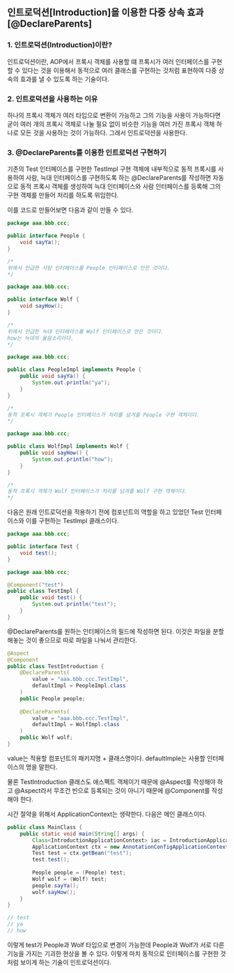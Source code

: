 ## 인트로덕션[Introduction]을 이용한 다중 상속 효과 [@DeclareParents]

### 1. 인트로덕션(Introduction)이란?

인트로덕션이란, AOP에서 프록시 객체를 사용할 떄 프록시가 여러 인터페이스를 구현할 수 있다는 것을
이용해서 동적으로 여러 클래스를 구현하는 것처럼 표현하여 다중 상속의 효과를 낼 수 있도록 하는
기술이다.

### 2. 인트로덕션을 사용하는 이유

하나의 프록시 객체가 여러 타입으로 변환이 가능하고 그의 기능을 사용이 가능하다면
굳이 여러 개의 프록시 객체로 나눌 필요 없이 비슷한 기능을 여러 가진 프록시 객체 하나로
모든 것을 사용하는 것이 가능하다.
그래서 인트로덕션을 사용한다.

### 3. @DeclareParents를 이용한 인트로덕션 구현하기

기존의 Test 인터페이스를 구현한 TestImpl 구현 객체에 내부적으로 동적 프록시를 사용하여
사람, 늑대 인터페이스를 구현하도록 하는 @DeclareParents를 작성하면 자동으로 동적 프록시 객체를 생성하여
늑대 인터페이스와 사람 인터페이스를 등록해 그의 구현 객체를 만들어 처리를 하도록 위임한다.

이를 코드로 만들어보면 다음과 같이 만들 수 있다.

```java
package aaa.bbb.ccc;

public interface People {
    void sayYa();
}

/*
위에서 언급한 사람 인터페이스를 People 인터페이스로 만든 것이다.
*/
```

```java
package aaa.bbb.ccc;

public interface Wolf {
    void sayHow();
}

/*
위에서 언급한 늑대 인터페이스를 Wolf 인터페이스로 만든 것이다.
how는 늑대의 울음소리이다.
*/
```

```java
package aaa.bbb.ccc;

public class PeopleImpl implements People {
    public void sayYa() {
        System.out.println("ya");
    }
}

/*
동적 프록시 객체가 People 인터페이스가 처리를 넘겨줄 People 구현 객체이다.
*/
```

```java
package aaa.bbb.ccc;

public class WolfImpl implements Wolf {
    public void sayHow() {
        System.out.println("how");
    }
}

/*
동적 프록시 객체가 Wolf 인터페이스가 처리를 넘겨줄 Wolf 구현 객체이다.
*/
```

다음은 원래 인트로덕션을 적용하기 전에 컴포넌트의 역할을 하고 있었던
Test 인터페이스와 이를 구현하는 TestImpl 클래스이다.

```java
package aaa.bbb.ccc;

public interface Test {
    void test();
}
```

```java
package aaa.bbb.ccc;

@Component("test")
public class TestImpl {
    public void test() {
        System.out.println("test");
    }
}
```

@DeclareParents를 원하는 인터페이스의 필드에 작성하면 된다.
이것은 파일을 분할해놓는 것이 좋으므로 따로 파일을 나눠서 관리한다.

```java
@Aspect
@Component
public class TestIntroduction {
    @DeclareParents(
    	value = "aaa.bbb.ccc.TestImpl",
        defaultImpl = PeopleImpl.class
    )
    public People people;
    
    @DeclareParents(
    	value = "aaa.bbb.ccc.TestImpl",
        defaultImpl = WolfImpl.class
    )
    public Wolf wolf;
}
```

value는 적용할 컴포넌트의 패키지명 + 클래스명이다.
defaultImple는 사용할 인터페이스의 명을 말한다.

물론 TestIntroduction 클래스도 애스펙트 객체이기 때문에 @Aspect를 작성해야 하고 @Aspect라서
무조건 빈으로 등록되는 것이 아니기 때문에 @Component를 작성해야 한다.

시간 절약을 위해서 ApplicationContext는 생략한다.
다음은 메인 클래스이다.

```java
public class MainClass {
    public static void main(String[] args) {
        Class<IntroductionApplicationContext> iac = IntroductionApplicationContext.class;
        ApplicationContext ctx = new AnnotationConfigApplicationContext(iac);
        Test test = ctx.getBean("test");
        test.test();
        
        People people = (People) test;
        Wolf wolf = (Wolf) test;
        people.sayYa();
        wolf.sayHow();
    }
}

// test
// ya
// how
```

이렇게 test가 People과 Wolf 타입으로 변경이 가능한데 People과 Wolf가 서로 다른 기능을 가지는
기괴한 현상을 볼 수 있다.
이렇게 마치 동적으로 인터페이스를 구현한 것처럼 보이게 하는 기술이 인트로덕션이다.
